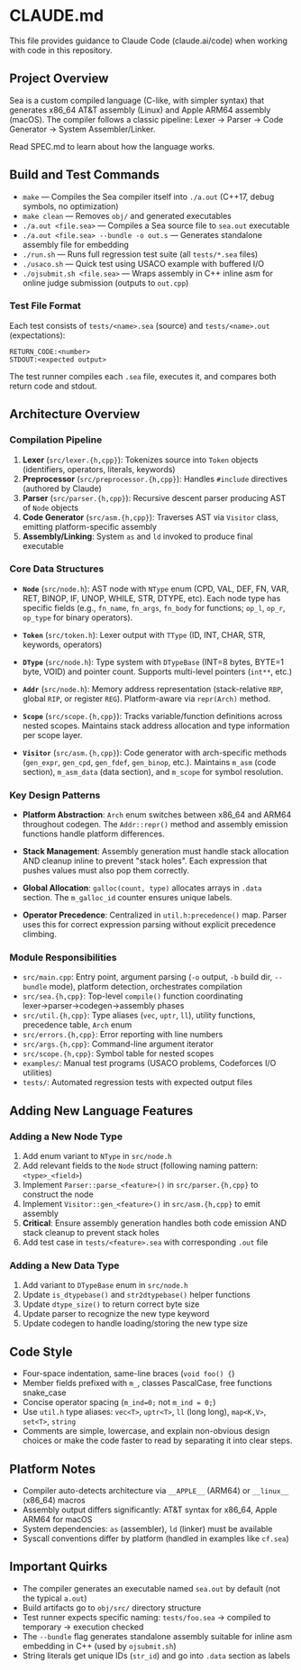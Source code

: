 # CLAUDE.md

This file provides guidance to Claude Code (claude.ai/code) when working with code in this repository.

## Project Overview

Sea is a custom compiled language (C-like, with simpler syntax) that generates x86_64 AT&T assembly (Linux) and Apple ARM64 assembly (macOS). The compiler follows a classic pipeline: Lexer → Parser → Code Generator → System Assembler/Linker.

Read SPEC.md to learn about how the language works.

## Build and Test Commands

- `make` — Compiles the Sea compiler itself into `./a.out` (C++17, debug symbols, no optimization)
- `make clean` — Removes `obj/` and generated executables
- `./a.out <file.sea>` — Compiles a Sea source file to `sea.out` executable
- `./a.out <file.sea> --bundle -o out.s` — Generates standalone assembly file for embedding
- `./run.sh` — Runs full regression test suite (all `tests/*.sea` files)
- `./usaco.sh` — Quick test using USACO example with buffered I/O
- `./ojsubmit.sh <file.sea>` — Wraps assembly in C++ inline asm for online judge submission (outputs to `out.cpp`)

### Test File Format

Each test consists of `tests/<name>.sea` (source) and `tests/<name>.out` (expectations):
```
RETURN_CODE:<number>
STDOUT:<expected output>
```

The test runner compiles each `.sea` file, executes it, and compares both return code and stdout.

## Architecture Overview

### Compilation Pipeline

1. **Lexer** (`src/lexer.{h,cpp}`): Tokenizes source into `Token` objects (identifiers, operators, literals, keywords)
2. **Preprocessor** (`src/preprocessor.{h,cpp}`): Handles `#include` directives (authored by Claude)
3. **Parser** (`src/parser.{h,cpp}`): Recursive descent parser producing AST of `Node` objects
4. **Code Generator** (`src/asm.{h,cpp}`): Traverses AST via `Visitor` class, emitting platform-specific assembly
5. **Assembly/Linking**: System `as` and `ld` invoked to produce final executable

### Core Data Structures

- **`Node`** (`src/node.h`): AST node with `NType` enum (CPD, VAL, DEF, FN, VAR, RET, BINOP, IF, UNOP, WHILE, STR, DTYPE, etc). Each node type has specific fields (e.g., `fn_name`, `fn_args`, `fn_body` for functions; `op_l`, `op_r`, `op_type` for binary operators).

- **`Token`** (`src/token.h`): Lexer output with `TType` (ID, INT, CHAR, STR, keywords, operators)

- **`DType`** (`src/node.h`): Type system with `DTypeBase` (INT=8 bytes, BYTE=1 byte, VOID) and pointer count. Supports multi-level pointers (`int**`, etc.)

- **`Addr`** (`src/node.h`): Memory address representation (stack-relative `RBP`, global `RIP`, or register `REG`). Platform-aware via `repr(Arch)` method.

- **`Scope`** (`src/scope.{h,cpp}`): Tracks variable/function definitions across nested scopes. Maintains stack address allocation and type information per scope layer.

- **`Visitor`** (`src/asm.{h,cpp}`): Code generator with arch-specific methods (`gen_expr`, `gen_cpd`, `gen_fdef`, `gen_binop`, etc.). Maintains `m_asm` (code section), `m_asm_data` (data section), and `m_scope` for symbol resolution.

### Key Design Patterns

- **Platform Abstraction**: `Arch` enum switches between x86_64 and ARM64 throughout codegen. The `Addr::repr()` method and assembly emission functions handle platform differences.

- **Stack Management**: Assembly generation must handle stack allocation AND cleanup inline to prevent "stack holes". Each expression that pushes values must also pop them correctly.

- **Global Allocation**: `galloc(count, type)` allocates arrays in `.data` section. The `m_galloc_id` counter ensures unique labels.

- **Operator Precedence**: Centralized in `util.h:precedence()` map. Parser uses this for correct expression parsing without explicit precedence climbing.

### Module Responsibilities

- `src/main.cpp`: Entry point, argument parsing (`-o` output, `-b` build dir, `--bundle` mode), platform detection, orchestrates compilation
- `src/sea.{h,cpp}`: Top-level `compile()` function coordinating lexer→parser→codegen→assembly phases
- `src/util.{h,cpp}`: Type aliases (`vec`, `uptr`, `ll`), utility functions, precedence table, `Arch` enum
- `src/errors.{h,cpp}`: Error reporting with line numbers
- `src/args.{h,cpp}`: Command-line argument iterator
- `src/scope.{h,cpp}`: Symbol table for nested scopes
- `examples/`: Manual test programs (USACO problems, Codeforces I/O utilities)
- `tests/`: Automated regression tests with expected output files

## Adding New Language Features

### Adding a New Node Type

1. Add enum variant to `NType` in `src/node.h`
2. Add relevant fields to the `Node` struct (following naming pattern: `<type>_<field>`)
3. Implement `Parser::parse_<feature>()` in `src/parser.{h,cpp}` to construct the node
4. Implement `Visitor::gen_<feature>()` in `src/asm.{h,cpp}` to emit assembly
5. **Critical**: Ensure assembly generation handles both code emission AND stack cleanup to prevent stack holes
6. Add test case in `tests/<feature>.sea` with corresponding `.out` file

### Adding a New Data Type

1. Add variant to `DTypeBase` enum in `src/node.h`
2. Update `is_dtypebase()` and `str2dtypebase()` helper functions
3. Update `dtype_size()` to return correct byte size
4. Update parser to recognize the new type keyword
5. Update codegen to handle loading/storing the new type size

## Code Style

- Four-space indentation, same-line braces (`void foo() {`)
- Member fields prefixed with `m_`, classes PascalCase, free functions snake_case
- Concise operator spacing (`m_ind=0;` not `m_ind = 0;`)
- Use `util.h` type aliases: `vec<T>`, `uptr<T>`, `ll` (long long), `map<K,V>`, `set<T>`, `string`
- Comments are simple, lowercase, and explain non-obvious design choices or make the code faster to read by separating it into clear steps.

## Platform Notes

- Compiler auto-detects architecture via `__APPLE__` (ARM64) or `__linux__` (x86_64) macros
- Assembly output differs significantly: AT&T syntax for x86_64, Apple ARM64 for macOS
- System dependencies: `as` (assembler), `ld` (linker) must be available
- Syscall conventions differ by platform (handled in examples like `cf.sea`)

## Important Quirks

- The compiler generates an executable named `sea.out` by default (not the typical `a.out`)
- Build artifacts go to `obj/src/` directory structure
- Test runner expects specific naming: `tests/foo.sea` → compiled to temporary → execution checked
- The `--bundle` flag generates standalone assembly suitable for inline asm embedding in C++ (used by `ojsubmit.sh`)
- String literals get unique IDs (`str_id`) and go into `.data` section as labels
